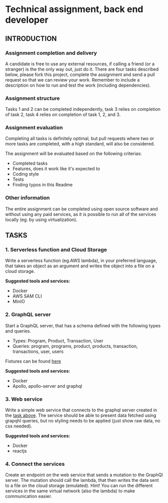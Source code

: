# Technical assignment, back end developer
## INTRODUCTION

### Assignment completion and delivery
A candidate is free to use any external resources, if calling a friend (or a stranger) is the the only way out, just do it. There are four tasks described below, please fork this project, complete the assignment and send a pull request so that we can review your work. Remember to include a description on how to run and test the work (including dependencies).

### Assignment structure
Tasks 1 and 2 can be completed independently, task 3 relies on completion of task 2, task 4 relies on completion of task 1, 2, and 3.

### Assignment evaluation
Completing all tasks is definitely optimal, but pull requests where two or more tasks are completed, with a high standard, will also be considered.

The assignment will be evaluated based on the following criterias:
- Completed tasks
- Features, does it work like it's expected to
- Coding style
- Tests
- Finding typos in this Readme

### Other information
The entire assignment can be completed using open source software and without using any paid services, as it is possible to run all of the services locally (eg. by using virtualization).

## TASKS
### 1. Serverless function and Cloud Storage
Write a serverless function (eg.AWS lambda), in your preferred language, that takes an object as an argument and writes the object into a file on a cloud storage.

**Suggested tools and services:**
- Docker
- AWS SAM CLI
- MinIO

### 2. GraphQL server
Start a GraphQL server, that has a schema defined with the following types and queries.
- Types: Program, Product, Transaction, User
- Queries: program, programs, product, products, transaction, transactions, user, users

 Fixtures can be found [here](./fixtures.json)
 
**Suggested tools and services:**
- Docker
- Apollo, apollo-server and graphql

### 3. Web service
Write a simple web service that connects to the graphql server created in the [task above](#2-graphql-server).
The service should be able to present data fetched using grapqhl queries, but no styling needs to be applied (just show raw data, no css needed).

**Suggested tools and services:**
- Docker
- reactjs 

### 4. Connect the services
Create an endpoint on the web service that sends a mutation to the GraphQl server. The mutation should call the lambda, that then writes the data sent to a file on the cloud storage (emulated).
Hint! You can run the different services in the same virtual network (also the lambda) to make communication easier.
